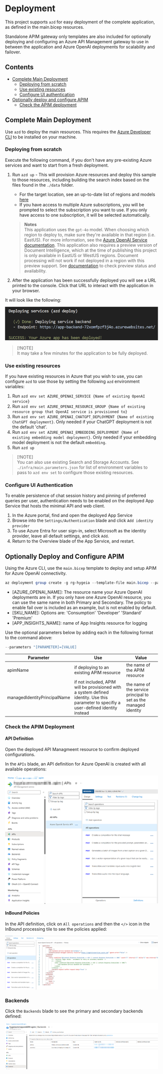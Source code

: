 # Deployment 
This project supports `azd` for easy deployment of the complete application, as defined in the main.bicep resources. 

Standalone APIM gateway only templates are also included for optionally deploying and configuring an Azure API Management gateway to use in between the application and Azure OpenAI deployments for scalability and failover.  

## Contents
* [Complete Main Deployment](#complete-main-deployment)
   * [Deploying from scratch](#deploying-from-scratch)
   * [Use existing resources](#use-existing-resources)
   * [Configure UI authentication](#configure-ui-authentication)
* [Optionally deploy and configure APIM](#optionally-deploy-and-configure-apim)
   * [Check the APIM deployment](#check-the-apim-deployment)

## Complete Main Deployment
Use `azd` to deploy the main resources. This requires the [Azure Developer CLI](https://learn.microsoft.com/en-us/azure/developer/azure-developer-cli/install-azd?tabs=winget-windows%2Cbrew-mac%2Cscript-linux&pivots=os-windows) to be installed on your machine. 

### Deploying from scratch

Execute the following command, if you don't have any pre-existing Azure services and want to start from a fresh deployment.

1. Run `azd up` - This will provision Azure resources and deploy this sample to those resources, including building the search index based on the files found in the `./data` folder.
   - For the target location, see an up-to-date list of regions and models [here](https://learn.microsoft.com/azure/cognitive-services/openai/concepts/models)
   - If you have access to multiple Azure subscriptions, you will be prompted to select the subscription you want to use. If you only have access to one subscription, it will be selected automatically.

   > **Notes**<br>
   > This application uses the `gpt-4o` model. When choosing which region to deploy to, make sure they're available in that region (i.e. EastUS). For more information, see the [Azure OpenAI Service documentation](https://learn.microsoft.com/azure/cognitive-services/openai/concepts/models).
   > This application also requires a preview version of Document Intelligence, which at the time of publishing this project is only available in EastUS or WestUS regions. Document processing will not work if not deployed in a region with this preview support. See [documentation](https://learn.microsoft.com/en-us/azure/ai-services/document-intelligence/overview?view=doc-intel-4.0.0) to check preview status and availability.

1. After the application has been successfully deployed you will see a URL printed to the console. Click that URL to interact with the application in your browser.

It will look like the following:

!['Output from running azd up'](../assets/endpoint.png)

> [!NOTE]<br>
> It may take a few minutes for the application to be fully deployed.

### Use existing resources

If you have existing resources in Azure that you wish to use, you can configure `azd` to use those by setting the following `azd` environment variables:

1. Run `azd env set AZURE_OPENAI_SERVICE {Name of existing OpenAI service}`
1. Run `azd env set AZURE_OPENAI_RESOURCE_GROUP {Name of existing resource group that OpenAI service is provisioned to}`
1. Run `azd env set AZURE_OPENAI_CHATGPT_DEPLOYMENT {Name of existing ChatGPT deployment}`. Only needed if your ChatGPT deployment is not the default 'chat'.
1. Run `azd env set AZURE_OPENAI_EMBEDDING_DEPLOYMENT {Name of existing embedding model deployment}`. Only needed if your embedding model deployment is not the default `embedding`.
1. Run `azd up`

> [!NOTE]<br> 
> You can also use existing Search and Storage Accounts. See `./infra/main.parameters.json` for list of environment variables to pass to `azd env set` to configure those existing resources.

### Configure UI Authentication
To enable persistence of chat session history and pinning of preferred queries per user, authentication needs to be enabled on the deployed App Service that hosts the minimal API and web client. 

1. In the Azure portal, find and open the deployed App Service
1. Browse into the `Settings/Authentication` blade and click `Add identity provider`
1. To use Azure Entra for user sign-in, select Microsoft as the identity provider, leave all default settings, and click `Add`. 
1. Return to the Overview blade of the App Service, and restart.


## Optionally Deploy and Configure APIM
Using the Azure CLI, use the `main.bicep` template to deploy and setup APIM for Azure OpenAI connectivity.

```powershell
az deployment group create -g rg-hygeia --template-file main.bicep --parameters "aoaiPrimaryAccount=[AZURE_OPENAI_NAME]" --parameters "aoaiSecondaryAccount=[AZURE_OPENAI_NAME]" --parameters "sku=[SKU_NAME]" --parameters "applicationInsightsName=[APP_INSIGHTS_NAME]"
```

* [AZURE_OPENAI_NAME]: The resource name your Azure OpenAI deployments are in. If you only have one Azure OpenAI resource, you can use the same name in both Primary and Secondary. The policy to enable fail over is included as an example, but is not enabled by default.
* [SKU_NAME]: Options are: 'Consumption' 'Developer' 'Standard' 'Premium'
* [APP_INSIGHTS_NAME]: name of App Insights resource for logging

Use the optional parameters below by adding each in the following format to the command above:

```powershell
--parameters "[PARAMETER]=[VALUE]
```

| Parameter | Use | Value |
|---|---|---|
| apimName | if deploying to an existing APIM resource | the name of the APIM resource |
| managedIdentityPrincipalName | if not included, APIM will be provisioned with a system defined identity. Use this parameter to specifiy a user-defined identity instead | the name of the service principal to set as the managed identity

### Check the APIM Deployment

#### API Definition
Open the deployed API Managmeent resource to confirm deployed configurations.

In the `APIs` blade, an API definition for Azure OpenAI is created with all available operations:

![Azure OpenAI Service API](../docs/APIM_API_Definition.png)

#### InBound Policies

In the API definition, click on `All operations` and then the `</>` icon in the InBound processing tile to see the policies applied:

![API InBound Policies](../docs/APIM_InBound_Policies.png)

### Backends

Click the `Backends` blade to see the primary and secondary backends defined:

![Backends](../docs/APIM_Backends.png)

